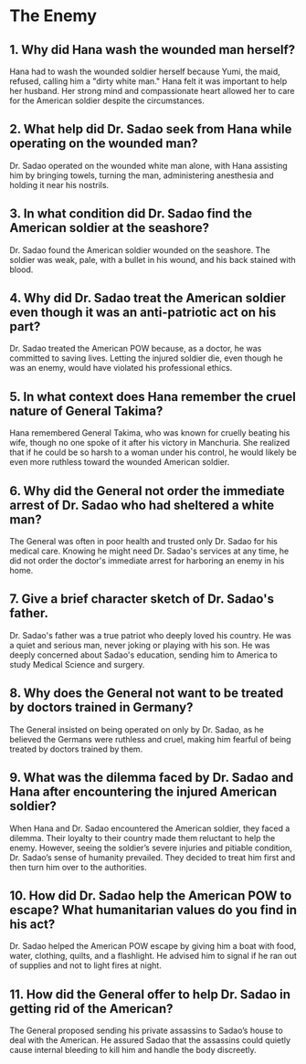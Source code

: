 # The Enemy
## 1. Why did Hana wash the wounded man herself? 
Hana had to wash the wounded soldier herself because Yumi, the maid, refused, calling him a "dirty white man." Hana felt it was important to help her husband. Her strong mind and compassionate heart allowed her to care for the American soldier despite the circumstances.

## 2. What help did Dr. Sadao seek from Hana while operating on the wounded man? 
Dr. Sadao operated on the wounded white man alone, with Hana assisting him by bringing towels, turning the man, administering anesthesia and holding it near his nostrils.

## 3. In what condition did Dr. Sadao find the American soldier at the seashore? 
Dr. Sadao found the American soldier wounded on the seashore. The soldier was weak, pale, with a bullet in his wound, and his back stained with blood.

## 4. Why did Dr. Sadao treat the American soldier even though it was an anti-patriotic act on his part? 
Dr. Sadao treated the American POW because, as a doctor, he was committed to saving lives. Letting the injured soldier die, even though he was an enemy, would have violated his professional ethics.

## 5. In what context does Hana remember the cruel nature of General Takima? 
Hana remembered General Takima, who was known for cruelly beating his wife, though no one spoke of it after his victory in Manchuria. She realized that if he could be so harsh to a woman under his control, he would likely be even more ruthless toward the wounded American soldier.

## 6. Why did the General not order the immediate arrest of Dr. Sadao who had sheltered a white man? 
The General was often in poor health and trusted only Dr. Sadao for his medical care. Knowing he might need Dr. Sadao's services at any time, he did not order the doctor's immediate arrest for harboring an enemy in his home.

## 7. Give a brief character sketch of Dr. Sadao's father. 
Dr. Sadao's father was a true patriot who deeply loved his country. He was a quiet and serious man, never joking or playing with his son. He was deeply concerned about Sadao's education, sending him to America to study Medical Science and surgery.

## 8. Why does the General not want to be treated by doctors trained in Germany? 
The General insisted on being operated on only by Dr. Sadao, as he believed the Germans were ruthless and cruel, making him fearful of being treated by doctors trained by them.

## 9. What was the dilemma faced by Dr. Sadao and Hana after encountering the injured American soldier? 
When Hana and Dr. Sadao encountered the American soldier, they faced a dilemma. Their loyalty to their country made them reluctant to help the enemy. However, seeing the soldier’s severe injuries and pitiable condition, Dr. Sadao’s sense of humanity prevailed. They decided to treat him first and then turn him over to the authorities.

## 10. How did Dr. Sadao help the American POW to escape? What humanitarian values do you find in his act? 
Dr. Sadao helped the American POW escape by giving him a boat with food, water, clothing, quilts, and a flashlight. He advised him to signal if he ran out of supplies and not to light fires at night.

## 11. How did the General offer to help Dr. Sadao in getting rid of the American? 
The General proposed sending his private assassins to Sadao’s house to deal with the American. He assured Sadao that the assassins could quietly cause internal bleeding to kill him and handle the body discreetly.